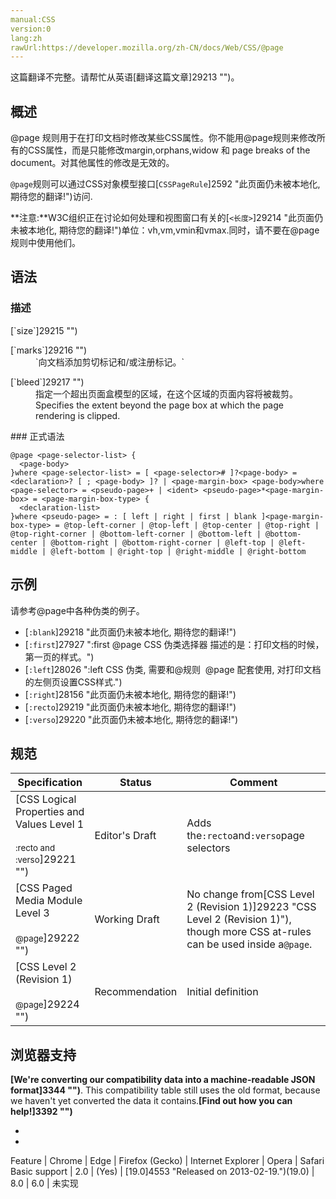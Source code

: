 ```yaml
---
manual:CSS
version:0
lang:zh
rawUrl:https://developer.mozilla.org/zh-CN/docs/Web/CSS/@page
---
```




这篇翻译不完整。请帮忙从英语[翻译这篇文章]29213 "")。





## 概述<a name="概述"></a>


@page 规则用于在打印文档时修改某些CSS属性。你不能用@page规则来修改所有的CSS属性，而是只能修改margin,orphans,widow 和 page breaks of the document。对其他属性的修改是无效的。



`@page`规则可以通过CSS对象模型接口[`CSSPageRule`]2592 "此页面仍未被本地化, 期待您的翻译!")访问.

**注意:**W3C组织正在讨论如何处理和视图窗口有关的[`<长度>`]29214 "此页面仍未被本地化, 期待您的翻译!")单位：vh,vm,vmin和vmax.同时，请不要在@page 规则中使用他们。

## 语法<a name="语法"></a>

### 描述<a name="描述"></a>
<dl><dt id=''>[`size`]29215 "")</dt><dd></dd></dl><dl><dt id=''>[`marks`]29216 "")</dt><dd>`向文档添加剪切标记和/或注册标记。`</dd></dl><dl><dt id=''>[`bleed`]29217 "")</dt><dd>指定一个超出页面盒模型的区域，在这个区域的页面内容将被裁剪。</dd><dd>Specifies the extent beyond the page box at which the page rendering is clipped.</dd></dl>
### 正式语法<a name="正式语法"></a>

```
@page <page-selector-list> {
  <page-body>
}where <page-selector-list> = [ <page-selector># ]?<page-body> = <declaration>? [ ; <page-body> ]? | <page-margin-box> <page-body>where <page-selector> = <pseudo-page>+ | <ident> <pseudo-page>*<page-margin-box> = <page-margin-box-type> {
  <declaration-list>
}where <pseudo-page> = : [ left | right | first | blank ]<page-margin-box-type> = @top-left-corner | @top-left | @top-center | @top-right | @top-right-corner | @bottom-left-corner | @bottom-left | @bottom-center | @bottom-right | @bottom-right-corner | @left-top | @left-middle | @left-bottom | @right-top | @right-middle | @right-bottom
```

## 示例<a name="示例"></a>


请参考@page中各种伪类的例子。


* [`:blank`]29218 "此页面仍未被本地化, 期待您的翻译!")
* [`:first`]27927 ":first @page CSS 伪类选择器 描述的是：打印文档的时候，第一页的样式。")
* [`:left`]28026 ":left CSS 伪类, 需要和@规则  @page 配套使用, 对打印文档的左侧页设置CSS样式.")
* [`:right`]28156 "此页面仍未被本地化, 期待您的翻译!")
* [`:recto`]29219 "此页面仍未被本地化, 期待您的翻译!")<i></i>
* [`:verso`]29220 "此页面仍未被本地化, 期待您的翻译!")<i></i>

## 规范<a name="规范"></a>

Specification | Status | Comment 
 ---  |  ---  |  ---  | 
[CSS Logical Properties and Values Level 1<br></br><small>:recto and :verso</small>]29221 "") | Editor&#39;s Draft | Adds the`:recto`and`:verso`page selectors 
[CSS Paged Media Module Level 3<br></br><small>@page</small>]29222 "") | Working Draft | No change from[CSS Level 2 (Revision 1)]29223 "CSS Level 2 (Revision 1)"), though more CSS at-rules can be used inside a`@page`. 
[CSS Level 2 (Revision 1)<br></br><small>@page</small>]29224 "") | Recommendation | Initial definition 


## 浏览器支持<a name="浏览器支持"></a>


**[We&#39;re converting our compatibility data into a machine-readable JSON format]3344 "")**. This compatibility table still uses the old format, because we haven&#39;t yet converted the data it contains.**[Find out how you can help!]3392 "")**


* 
* 

Feature | Chrome | Edge | Firefox (Gecko) | Internet Explorer | Opera | Safari 
Basic support | 2.0 | (Yes) | [19.0]4553 "Released on 2013-02-19.")(19.0) | 8.0 | 6.0 | 未实现 






